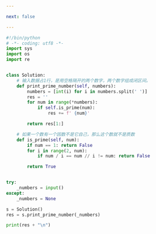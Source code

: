 ```yaml
---

next: false

---
```




<BlogInfo id="1260" title="41.质数生成器" author="白日梦想猿" pv=0 read_times=0 pre_cost_time="0分35秒" category="leetcode" tag_list="['leetcode']" create_time="2022.03.18 14:44:46" update_time="2022.03.19 08:57:51" />

```python
#!/bin/python
# -*- coding: utf8 -*-
import sys
import os
import re


class Solution:
    # 输入数据占1行，是用空格隔开的两个数字，两个数字组成闭区间。
    def print_prime_number(self, numbers):
        numbers = [int(i) for i in numbers.split(' ')]
        res = ''
        for num in range(*numbers):
            if self.is_prime(num):
                res += f' {num}'

        return res[1:]

    # 如果一个数有一个因数不是它自己，那么这个数就不是质数
    def is_prime(self, num):
        if num == 1: return False
        for i in range(2, num):
            if num / i == num // i != num: return False

        return True


try:
    _numbers = input()
except:
    _numbers = None

s = Solution()
res = s.print_prime_number(_numbers)

print(res + "\n")

```



<ActionBox />
